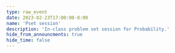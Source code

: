 ```yaml
---
type: raw_event
date: 2023-02-23T17:00:00-8:00
name: 'Pset session'
description: 'In-class problem set session for Probability.'
hide_from_announcments: true
hide_time: false
---
```

